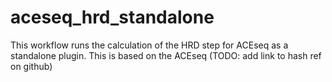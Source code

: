 # aceseq_hrd_standalone
This workflow runs the calculation of the HRD step for ACEseq as a standalone plugin. This is based on the ACEseq (TODO: add link to hash ref on github)
